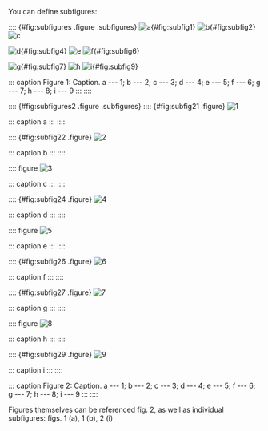 You can define subfigures:

:::: {#fig:subfigures .figure .subfigures}
![a](fig1.png){#fig:subfig1} ![b](fig2.png){#fig:subfig2} ![c](fig3.png)

![d](fig4.png){#fig:subfig4} ![e](fig5.png) ![f](fig6.png){#fig:subfig6}

![g](fig7.png){#fig:subfig7} ![h](fig8.png) ![i](fig9.png){#fig:subfig9}

::: caption
Figure 1: Caption. a --- 1; b --- 2; c --- 3; d --- 4; e --- 5; f ---
6; g --- 7; h --- 8; i --- 9
:::
::::

:::: {#fig:subfigures2 .figure .subfigures}
:::: {#fig:subfig21 .figure}
![1](fig1.png)

::: caption
a
:::
::::

:::: {#fig:subfig22 .figure}
![2](fig2.png)

::: caption
b
:::
::::

:::: figure
![3](fig3.png)

::: caption
c
:::
::::

:::: {#fig:subfig24 .figure}
![4](fig4.png)

::: caption
d
:::
::::

:::: figure
![5](fig5.png)

::: caption
e
:::
::::

:::: {#fig:subfig26 .figure}
![6](fig6.png)

::: caption
f
:::
::::

:::: {#fig:subfig27 .figure}
![7](fig7.png)

::: caption
g
:::
::::

:::: figure
![8](fig8.png)

::: caption
h
:::
::::

:::: {#fig:subfig29 .figure}
![9](fig9.png)

::: caption
i
:::
::::

::: caption
Figure 2: Caption. a --- 1; b --- 2; c --- 3; d --- 4; e --- 5; f ---
6; g --- 7; h --- 8; i --- 9
:::
::::

Figures themselves can be referenced fig. 2, as well as individual
subfigures: figs. 1 (a), 1 (b), 2 (i)
